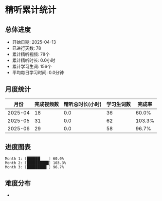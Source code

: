 # 精听累计统计

## 总体进度

- 开始日期: 2025-04-13
- 已进行天数: 78
- 累计精听视频: 78个
- 累计精听时长: 0.0小时
- 累计学习生词: 156个
- 平均每日学习时间: 0.0分钟

## 月度统计

| 月份 | 完成视频数 | 精听总时长(小时) | 学习生词数 | 完成率 |
|-----|-----------|----------------|----------|-------|
| 2025-04 | 18 | 0.0 | 36 | 60.0% |
| 2025-05 | 31 | 0.0 | 62 | 103.3% |
| 2025-06 | 29 | 0.0 | 58 | 96.7% |

## 进度图表

```
Month 1: [██████    ] 60.0%
Month 2: [██████████] 103.3%
Month 3: [█████████ ] 96.7%
```

## 难度分布

- [简单/中等/困难]: 78 (100.0%)